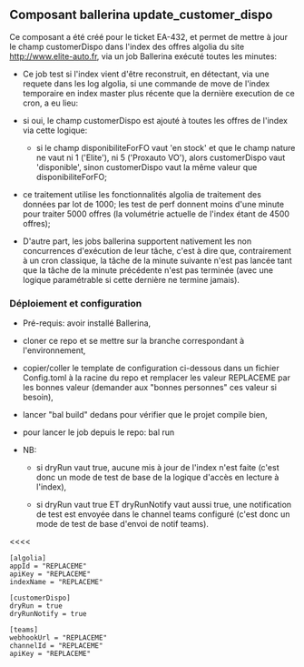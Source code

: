 ## Composant ballerina update_customer_dispo

Ce composant a été créé pour le ticket EA-432, et permet de mettre à jour le champ customerDispo dans l'index des offres algolia du site http://www.elite-auto.fr, via un job Ballerina exécuté toutes les minutes:

* Ce job test si l'index vient d'être reconstruit, en détectant, via une requete dans les log algolia, si une commande de move de l'index temporaire en index master plus récente que la dernière execution de ce cron, a eu lieu:



  
* si oui, le champ customerDispo est ajouté à toutes les offres de l'index via cette logique:

    * si le champ disponibiliteForFO vaut 'en stock' et que le champ nature ne vaut ni 1 ('Elite'), ni 5 ('Proxauto VO'), alors customerDispo vaut 'disponible', sinon customerDispo vaut la même valeur que disponibiliteForFO;



  






  
* ce traitement utilise les fonctionnalités algolia de traitement des données par lot de 1000; les test de perf donnent moins d'une minute pour traiter 5000 offres (la volumétrie actuelle de l'index étant de 4500 offres);



  
* D'autre part, les jobs ballerina supportent nativement les non concurrences d'exécution de leur tâche, c'est à dire que, contrairement à un cron classique, la tâche de la minute suivante n'est pas lancée tant que la tâche de la minute précédente n'est pas terminée (avec une logique paramétrable si cette dernière ne termine jamais).



  




### Déploiement et configuration

* Pré-requis: avoir installé Ballerina,



  
* cloner ce repo et se mettre sur la branche correspondant à l'environnement,



  
* copier/coller le template de configuration ci-dessous dans un fichier Config.toml à la racine du repo et remplacer les valeur REPLACEME par les bonnes valeur (demander aux "bonnes personnes" ces valeur si besoin),



  
* lancer "bal build" dedans pour vérifier que le projet compile bien,



  
* pour lancer le job depuis le repo: bal run



  
* NB:

    * si dryRun vaut true, aucune mis à jour de l'index n'est faite (c'est donc un mode de test de base de la logique d'accès en lecture à l'index),



  
    * si dryRun vaut true ET dryRunNotify vaut aussi true, une notification de test est envoyée dans le channel teams configuré (c'est donc un mode de test de base d'envoi de notif teams).



  






  




<<<<



    [algolia]
    appId = "REPLACEME"
    apiKey = "REPLACEME"
    indexName = "REPLACEME"
    
    [customerDispo]
    dryRun = true
    dryRunNotify = true
    
    [teams]
    webhookUrl = "REPLACEME"
    channelId = "REPLACEME"
    apiKey = "REPLACEME"
    

>>>>
